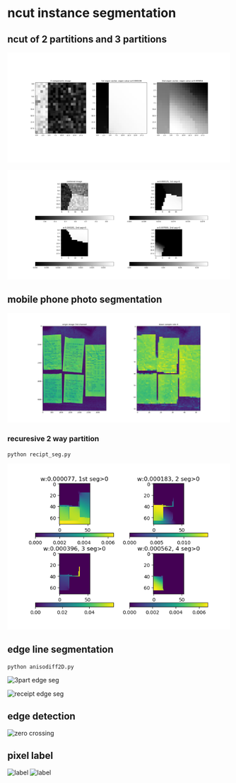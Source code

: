 # ncut instance segmentation

## ncut of 2 partitions and 3 partitions
![sample2p](imgs/sample2parts.png)

![sample3p](imgs/sample3parts.png)

## mobile phone photo segmentation
![receipt](imgs/img6_centered_d3.png)

### recuresive 2 way partition
```
python recipt_seg.py
```
![recuresive 2 way partition](imgs/img6_d3_ncut.png)

## edge line segmentation
``` python anisodiff2D.py ```

![3part edge seg](imgs/sample3parts_edge_seg.png)

![receipt edge seg](imgs/rece0_edgep.png)

## edge detection
![zero crossing](imgs/reci2-2_Dog_sig2_minmax1.png)

## pixel label
![label](imgs/tri_label.png)
![label](imgs/reci_label.png)
